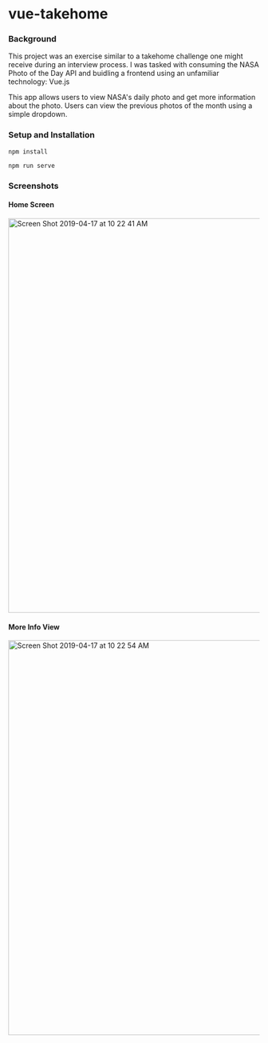 # vue-takehome

### Background
This project was an exercise similar to a takehome challenge one might receive during an interview process. I was tasked with consuming the NASA Photo of the Day API and buidling a frontend using an unfamiliar technology: Vue.js

This app allows users to view NASA's daily photo and get more information about the photo. Users can view the previous photos of the month using a simple dropdown.  

### Setup and Installation
```
npm install
```
```
npm run serve
```

### Screenshots
#### Home Screen
<img width="789" alt="Screen Shot 2019-04-17 at 10 22 41 AM" src="https://user-images.githubusercontent.com/20710327/56304200-d7325000-60fa-11e9-9712-6476b9c1e210.png">

#### More Info View
<img width="790" alt="Screen Shot 2019-04-17 at 10 22 54 AM" src="https://user-images.githubusercontent.com/20710327/56304250-f4671e80-60fa-11e9-9add-2fb29c178efb.png">
